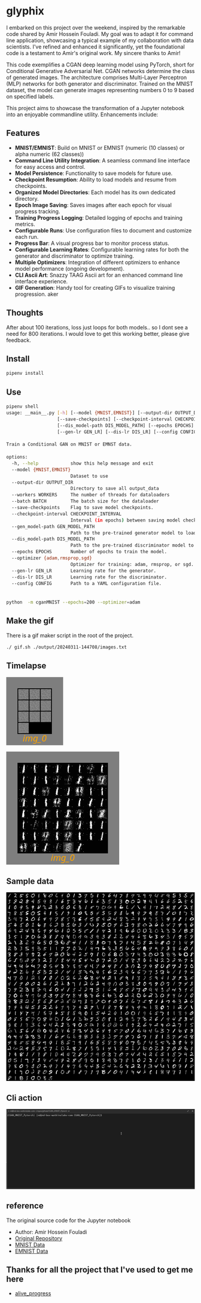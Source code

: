 # glyphix

I embarked on this project over the weekend, inspired by the remarkable code shared by Amir Hossein Fouladi. My goal was to adapt it for command line application, showcasing a typical example of my collaboration with data scientists. I've refined and enhanced it significantly, yet the foundational code is a testament to Amir's original work. My sincere thanks to Amir!

This code exemplifies a CGAN deep learning model using PyTorch, short for Conditional Generative Adversarial Net. CGAN networks determine the class of generated images. The architecture comprises Multi-Layer Perceptron (MLP) networks for both generator and discriminator. Trained on the MNIST dataset, the model can generate images representing numbers 0 to 9 based on specified labels.

This project aims to showcase the transformation of a Jupyter notebook into an enjoyable commandline utility. Enhancements include:

## Features

- **MNIST/EMNIST**: Build on MNIST or EMNIST (numeric (10 classes) or alpha numeric (62 classes))
- **Command Line Utility Integration**: A seamless command line interface for easy access and control.
- **Model Persistence**: Functionality to save models for future use.
- **Checkpoint Resumption**: Ability to load models and resume from checkpoints.
- **Organized Model Directories**: Each model has its own dedicated directory.
- **Epoch Image Saving**: Saves images after each epoch for visual progress tracking.
- **Training Progress Logging**: Detailed logging of epochs and training metrics.
- **Configurable Runs**: Use configuration files to document and customize each run.
- **Progress Bar**: A visual progress bar to monitor process status.
- **Configurable Learning Rates**: Configurable learning rates for both the generator and discriminator to optimize training.
- **Multiple Optimizers**: Integration of different optimizers to enhance model performance (ongoing development).
- **CLI Ascii Art**: Snazzy TAAG Ascii art for an enhanced command line interface experience.
- **GIF Generation**: Handy tool for creating GIFs to visualize training progression.
aker

## Thoughts

After about 100 iterations, loss just loops for both models.. so I dont see a need for 800 iterations.
I would love to get this working better, please give feedback.

## Install

```bash
pipenv install
```

## Use

```bash
pipenv shell
usage: __main__.py [-h] [--model {MNIST,EMNIST}] [--output-dir OUTPUT_DIR] [--workers WORKERS] [--batch BATCH]
                   [--save-checkpoints] [--checkpoint-interval CHECKPOINT_INTERVAL] [--gen_model-path GEN_MODEL_PATH]
                   [--dis_model-path DIS_MODEL_PATH] [--epochs EPOCHS] [--optimizer {adam,rmsprop,sgd}]
                   [--gen-lr GEN_LR] [--dis-lr DIS_LR] [--config CONFIG]

Train a Conditional GAN on MNIST or EMNST data.

options:
  -h, --help            show this help message and exit
  --model {MNIST,EMNIST}
                        Dataset to use
  --output-dir OUTPUT_DIR
                        Directory to save all output_data
  --workers WORKERS     The number of threads for dataloaders
  --batch BATCH         The batch size for the dataloader
  --save-checkpoints    Flag to save model checkpoints.
  --checkpoint-interval CHECKPOINT_INTERVAL
                        Interval (in epochs) between saving model checkpoints.
  --gen_model-path GEN_MODEL_PATH
                        Path to the pre-trained generator model to load.
  --dis_model-path DIS_MODEL_PATH
                        Path to the pre-trained discriminator model to load.
  --epochs EPOCHS       Number of epochs to train the model.
  --optimizer {adam,rmsprop,sgd}
                        Optimizer for training: adam, rmsprop, or sgd.
  --gen-lr GEN_LR       Learning rate for the generator.
  --dis-lr DIS_LR       Learning rate for the discriminator.
  --config CONFIG       Path to a YAML configuration file.


python  -m cganMNIST --epochs=200 --optimizer=adam

```

## Make the gif

There is a gif maker script in the root of the project.

```bash
./ gif.sh ./output/20240311-144708/images.txt
```

## Timelapse

![Compiled Output](assets/mnist-output.gif)

![Compiled Output](assets/emnist-output2.gif)

## Sample data

![EMNIST ](assets/emnist-sample.png)

## Cli action

![CLI](assets/cli.gif)

## reference

The original source code for the Jupyter notebook

- Author: Amir Hossein Fouladi
- [Original Repository](https://github.com/Amir-Hofo/CGAN_MNIST_Pytorch/tree/main)
- [MNIST Data](https://www.kaggle.com/datasets/hojjatk/mnist-dataset)
- [EMNIST Data](https://www.nist.gov/itl/products-and-services/emnist-dataset)

## Thanks for all the project that I've used to get me here

- [alive_progress](https://github.com/rsalmei/alive-progress?tab=readme-ov-file)